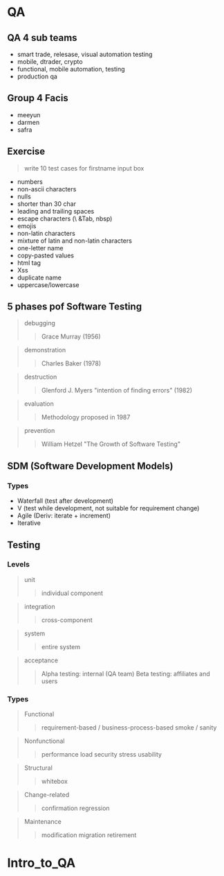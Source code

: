 # QA
## QA 4 sub teams
- smart trade, relesase, visual automation testing
- mobile, dtrader, crypto
- functional, mobile automation, testing
- production qa

## Group 4 Facis
- meeyun
- darmen
- safra

## Exercise
> write 10 test cases for firstname input box
- numbers
- non-ascii characters
- nulls
- shorter than 30 char
- leading and trailing spaces
- escape characters (\ &Tab, nbsp)
- emojis
- non-latin characters
- mixture of latin and non-latin characters
- one-letter name
- copy-pasted values
- html tag
- Xss
- duplicate name
- uppercase/lowercase

## 5 phases pof Software Testing
> debugging
>> Grace Murray (1956)

> demonstration
>> Charles Baker (1978)

> destruction
>> Glenford J. Myers "intention of finding errors" (1982)

> evaluation
>> Methodology proposed in 1987

> prevention
>> William Hetzel "The Growth of Software Testing"

## SDM (Software Development Models)
### Types
- Waterfall (test after development)
- V (test while development, not suitable for requirement change)
- Agile (Deriv: iterate + increment)
- Iterative

## Testing
### Levels
> unit
>> individual component

> integration
>> cross-component

> system
>> entire system

> acceptance
>> Alpha testing: internal (QA team)
>> Beta testing: affiliates and users

### Types
> Functional
>> requirement-based /  business-process-based
>> smoke / sanity


> Nonfunctional
>> performance
>> load
>> security
>> stress
>> usability

> Structural
>> whitebox

> Change-related
>> confirmation
>> regression

> Maintenance
>> modification
>> migration
>> retirement

# Intro_to_QA
